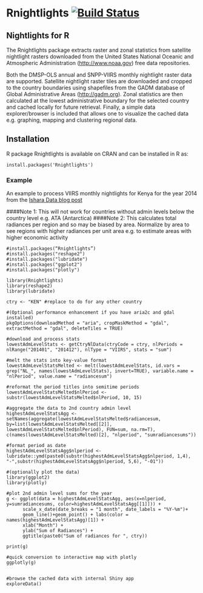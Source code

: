 # Rnightlights [![Build Status](https://travis-ci.org/chrisvwn/Rnightlights.svg?branch=master)](https://travis-ci.org/chrisvwn/Rnightlights)

## Nightlights for R

The Rnightlights package extracts raster and zonal statistics from satellite nightlight rasters downloaded from the United States National Oceanic and Atmospheric Administration (<http://www.noaa.gov>) free data repositories. 

Both the DMSP-OLS annual and SNPP-VIIRS monthly nightlight raster data are supported. Satellite nightlight raster tiles are downloaded and cropped to the country boundaries using shapefiles from the GADM database of Global Administrative Areas (<http://gadm.org>). Zonal statistics are then calculated at the lowest administrative boundary for the selected country and cached locally for future retrieval. Finally, a simple data explorer/browser is included that allows one to visualize the cached data e.g. graphing, mapping and clustering regional data.

## Installation

R package Rnightlights is available on CRAN and can be installed in R as:

```
install.packages('Rnightlights')
```

### Example

An example to process VIIRS monthly nightlights for Kenya for the year 2014 from the
[Ishara Data blog post](http://isharadata.blogspot.co.ke/2017/09/rnightlights-satellite-nightlight-data.html)

####Note 1: This will not work for countries without admin levels below the country level e.g. ATA (Antarctica)
####Note 2: This calculates total radiances per region and so may be biased by area. Normalize by area to see regions with higher radiances per unit area e.g. to estimate areas with higher economic activity

```
#install.packages(“Rnightlights”)
#install.packages("reshape2")
#install.packages("lubridate")
#install.packages("ggplot2")
#install.packages("plotly")

library(Rnightlights)
library(reshape2)
library(lubridate)

ctry <- "KEN" #replace to do for any other country

#(Optional performance enhancement if you have aria2c and gdal installed)
pkgOptions(downloadMethod = "aria", cropMaskMethod = "gdal", extractMethod = "gdal", deleteTiles = TRUE) 

#download and process stats
lowestAdmLevelStats <- getCtryNlData(ctryCode = ctry, nlPeriods = nlRange("201401", "201412"), nlType = "VIIRS", stats = "sum")

#melt the stats into key-value format
lowestAdmLevelStatsMelted <- melt(lowestAdmLevelStats, id.vars = grep("NL_", names(lowestAdmLevelStats), invert=TRUE), variable.name = "nlPeriod", value.name = "radiancesum")

#reformat the period titles into semitime periods
lowestAdmLevelStatsMelted$nlPeriod <- substr(lowestAdmLevelStatsMelted$nlPeriod, 10, 15)

#aggregate the data to 2nd country admin level
highestAdmLevelStatsAgg <- setNames(aggregate(lowestAdmLevelStatsMelted$radiancesum, by=list(lowestAdmLevelStatsMelted[[2]], lowestAdmLevelStatsMelted$nlPeriod), FUN=sum, na.rm=T), c(names(lowestAdmLevelStatsMelted)[2], "nlperiod", "sumradiancesums"))

#format period as date
highestAdmLevelStatsAgg$nlperiod <- lubridate::ymd(paste0(substr(highestAdmLevelStatsAgg$nlperiod, 1,4), "-",substr(highestAdmLevelStatsAgg$nlperiod, 5,6), "-01"))

#(optionally plot the data)
library(ggplot2)
library(plotly)

#plot 2nd admin level sums for the year
g <- ggplot(data = highestAdmLevelStatsAgg, aes(x=nlperiod, y=sumradiancesums, color=highestAdmLevelStatsAgg[[1]])) + 
      scale_x_date(date_breaks = "1 month", date_labels = "%Y-%m")+
      geom_line()+geom_point() + labs(color = names(highestAdmLevelStatsAgg)[1]) + 
      xlab("Month") + 
      ylab("Sum of Radiances") +
      ggtitle(paste0("Sum of radiances for ", ctry))

print(g)

#quick conversion to interactive map with plotly
ggplotly(g)


#browse the cached data with internal Shiny app
exploreData()

```